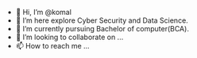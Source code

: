 - 👋 Hi, I’m @komal
- 👀 I’m here explore Cyber Security and Data Science.
- 🌱 I’m currently pursuing Bachelor of computer(BCA).
- 💞️ I’m looking to collaborate on ...
- 📫 How to reach me ...

<!---
komal-sudo/komal-sudo is a ✨ special ✨ repository because its `README.md` (this file) appears on your GitHub profile.
You can click the Preview link to take a look at your changes.
--->
